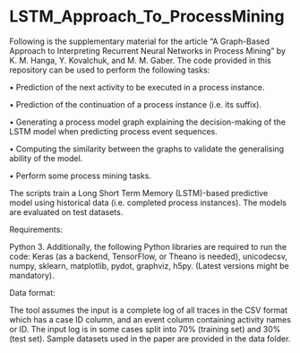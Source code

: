 # LSTM_Approach_To_ProcessMining

Following is the supplementary material for the article “A Graph-Based Approach to Interpreting Recurrent Neural Networks in Process Mining” by K. M. Hanga, Y. Kovalchuk, and M. M. Gaber.
The code provided in this repository can be used to perform the following tasks:

•	Prediction of the next activity to be executed in a process instance.

•	Prediction of the continuation of a process instance (i.e. its suffix).

•	Generating a process model graph explaining the decision-making of the LSTM model when predicting process event sequences. 

•	Computing the similarity between the graphs to validate the generalising ability of the model.

•	Perform some process mining tasks.

The scripts train a Long Short Term Memory (LSTM)-based predictive model using historical data (i.e. completed process instances). The models are evaluated on test datasets.

Requirements:

Python 3. Additionally, the following Python libraries are required to run the code: Keras (as a backend, TensorFlow, or Theano is needed), unicodecsv, numpy, sklearn, matplotlib, pydot, graphviz, h5py. (Latest versions might be mandatory).
 
Data format:

The tool assumes the input is a complete log of all traces in the CSV format which has a case ID column, and an event column containing activity names or ID. The input log is in some cases split into 70% (training set) and 30% (test set). Sample datasets used in the paper are provided in the data folder.

